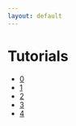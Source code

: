 ```yaml
---
layout: default
---
```


Tutorials
=========

+ [0](/tutorials/0)
+ [1](/tutorials/1)
+ [2](/tutorials/2)
+ [3](/tutorials/3)
+ [4](/tutorials/4)
